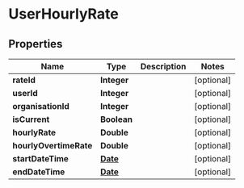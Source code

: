 

# UserHourlyRate

## Properties

Name | Type | Description | Notes
------------ | ------------- | ------------- | -------------
**rateId** | **Integer** |  |  [optional]
**userId** | **Integer** |  |  [optional]
**organisationId** | **Integer** |  |  [optional]
**isCurrent** | **Boolean** |  |  [optional]
**hourlyRate** | **Double** |  |  [optional]
**hourlyOvertimeRate** | **Double** |  |  [optional]
**startDateTime** | [**Date**](Date.md) |  |  [optional]
**endDateTime** | [**Date**](Date.md) |  |  [optional]




